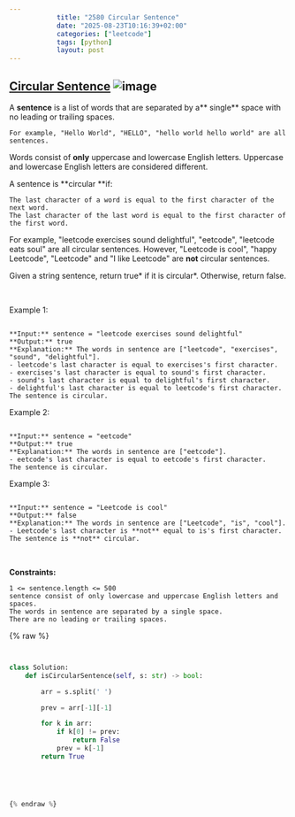 ```yaml
---
            title: "2580 Circular Sentence"
            date: "2025-08-23T10:16:39+02:00"
            categories: ["leetcode"]
            tags: [python]
            layout: post
---
```

            
## [Circular Sentence](https://leetcode.com/problems/circular-sentence) ![image](https://img.shields.io/badge/Difficulty-Easy-brightgreen)

A **sentence** is a list of words that are separated by a** single** space with no leading or trailing spaces.

	For example, "Hello World", "HELLO", "hello world hello world" are all sentences.

Words consist of **only** uppercase and lowercase English letters. Uppercase and lowercase English letters are considered different.

A sentence is **circular **if:

	The last character of a word is equal to the first character of the next word.
	The last character of the last word is equal to the first character of the first word.

For example, "leetcode exercises sound delightful", "eetcode", "leetcode eats soul" are all circular sentences. However, "Leetcode is cool", "happy Leetcode", "Leetcode" and "I like Leetcode" are **not** circular sentences.

Given a string sentence, return true* if it is circular*. Otherwise, return false.

 

Example 1:

```

**Input:** sentence = "leetcode exercises sound delightful"
**Output:** true
**Explanation:** The words in sentence are ["leetcode", "exercises", "sound", "delightful"].
- leetcode's last character is equal to exercises's first character.
- exercises's last character is equal to sound's first character.
- sound's last character is equal to delightful's first character.
- delightful's last character is equal to leetcode's first character.
The sentence is circular.
```

Example 2:

```

**Input:** sentence = "eetcode"
**Output:** true
**Explanation:** The words in sentence are ["eetcode"].
- eetcode's last character is equal to eetcode's first character.
The sentence is circular.
```

Example 3:

```

**Input:** sentence = "Leetcode is cool"
**Output:** false
**Explanation:** The words in sentence are ["Leetcode", "is", "cool"].
- Leetcode's last character is **not** equal to is's first character.
The sentence is **not** circular.
```

 

**Constraints:**

	1 <= sentence.length <= 500
	sentence consist of only lowercase and uppercase English letters and spaces.
	The words in sentence are separated by a single space.
	There are no leading or trailing spaces.

{% raw %}


```python


class Solution:
    def isCircularSentence(self, s: str) -> bool:

        arr = s.split(' ')

        prev = arr[-1][-1]

        for k in arr:
            if k[0] != prev:
                return False
            prev = k[-1]
        return True


        


{% endraw %}
```
